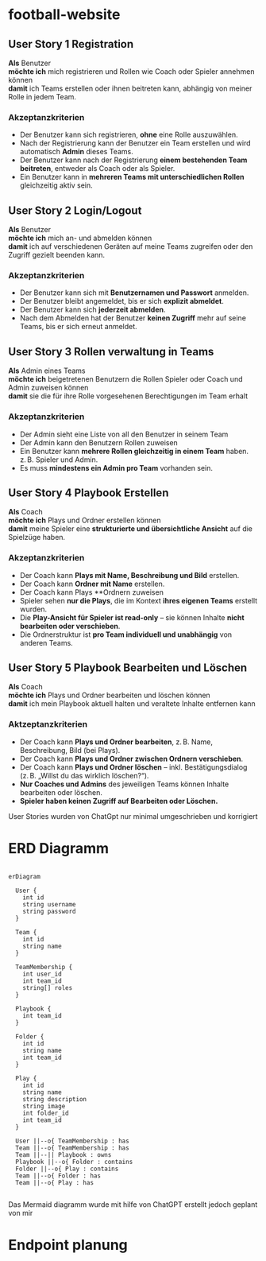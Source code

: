 # football-website

## User Story 1 Registration
**Als** Benutzer  
**möchte ich** mich registrieren und Rollen wie Coach oder Spieler annehmen können  
**damit** ich Teams erstellen oder ihnen beitreten kann, abhängig von meiner Rolle in jedem Team.
### Akzeptanzkriterien
- Der Benutzer kann sich registrieren, **ohne** eine Rolle auszuwählen.
- Nach der Registrierung kann der Benutzer ein Team erstellen und wird automatisch **Admin** dieses Teams.
- Der Benutzer kann nach der Registrierung **einem bestehenden Team beitreten**, entweder als Coach oder als Spieler.
- Ein Benutzer kann in **mehreren Teams mit unterschiedlichen Rollen** gleichzeitig aktiv sein.
## User Story 2 Login/Logout
**Als** Benutzer  
**möchte ich** mich an- und abmelden können  
**damit** ich auf verschiedenen Geräten auf meine Teams zugreifen oder den Zugriff gezielt beenden kann.

### Akzeptanzkriterien 
- Der Benutzer kann sich mit **Benutzernamen und Passwort** anmelden.
- Der Benutzer bleibt angemeldet, bis er sich **explizit abmeldet**.
- Der Benutzer kann sich **jederzeit abmelden**.
- Nach dem Abmelden hat der Benutzer **keinen Zugriff** mehr auf seine Teams, bis er sich erneut anmeldet.
## User Story 3 Rollen verwaltung in Teams
**Als** Admin eines Teams  
**möchte ich** beigetretenen Benutzern die Rollen Spieler oder Coach und Admin zuweisen können  
**damit** sie die für ihre Rolle vorgesehenen Berechtigungen im Team erhalt

### Akzeptanzkriterien
- Der Admin sieht eine Liste von all den Benutzer in seinem Team
- Der Admin kann den Benutzern Rollen zuweisen
- Ein Benutzer kann **mehrere Rollen gleichzeitig in einem Team** haben. z. B. Spieler und Admin.
- Es muss **mindestens ein Admin pro Team** vorhanden sein.
## User Story 4 Playbook Erstellen
**Als** Coach  
**möchte ich** Plays und Ordner erstellen können  
**damit** meine Spieler eine **strukturierte und übersichtliche Ansicht** auf die Spielzüge haben.

### Akzeptanzkriterien
- Der Coach kann **Plays mit Name, Beschreibung und Bild** erstellen.
- Der Coach kann **Ordner mit Name** erstellen.
- Der Coach kann Plays **Ordnern zuweisen 
- Spieler sehen **nur die Plays**, die im Kontext **ihres eigenen Teams** erstellt wurden.
- Die **Play-Ansicht für Spieler ist read-only** – sie können Inhalte **nicht bearbeiten oder verschieben**.
- Die Ordnerstruktur ist **pro Team individuell und unabhängig** von anderen Teams.
## User Story 5 Playbook Bearbeiten und Löschen
**Als** Coach  
**möchte ich** Plays und Ordner bearbeiten und löschen können  
**damit** ich mein Playbook aktuell halten und veraltete Inhalte entfernen kann


### Aktzeptanzkriterien
- Der Coach kann **Plays und Ordner bearbeiten**, z. B. Name, Beschreibung, Bild (bei Plays).
- Der Coach kann **Plays und Ordner zwischen Ordnern verschieben**.
- Der Coach kann **Plays und Ordner löschen** – inkl. Bestätigungsdialog (z. B. „Willst du das wirklich löschen?“).
- **Nur Coaches und Admins** des jeweiligen Teams können Inhalte bearbeiten oder löschen.
- **Spieler haben keinen Zugriff auf Bearbeiten oder Löschen.**

User Stories wurden von ChatGpt nur minimal umgeschrieben und korrigiert

# ERD Diagramm

```mermaid

erDiagram

  User {
    int id
    string username
    string password
  }

  Team {
    int id
    string name
  }

  TeamMembership {
    int user_id
    int team_id
    string[] roles
  }

  Playbook {
    int team_id
  }

  Folder {
    int id
    string name
    int team_id
  }

  Play {
    int id
    string name
    string description
    string image
    int folder_id
    int team_id
  }

  User ||--o{ TeamMembership : has
  Team ||--o{ TeamMembership : has
  Team ||--|| Playbook : owns
  Playbook ||--o{ Folder : contains
  Folder ||--o{ Play : contains
  Team ||--o{ Folder : has
  Team ||--o{ Play : has


```
Das Mermaid diagramm wurde mit hilfe von ChatGPT erstellt jedoch geplant von mir

# Endpoint planung

